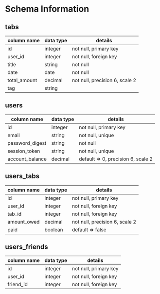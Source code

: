 # Schema Information

## tabs
column name | data type | details
------------|-----------|-----------------------
id          | integer   | not null, primary key
user_id     | integer   | not null, foreign key
title       | string    | not null
date        | date      | not null
total_amount| decimal   | not null, precision 6, scale 2
tag         | string    |

## users
column name     | data type | details
----------------|-----------|-----------------------
id              | integer   | not null, primary key
email           | string    | not null, unique
password_digest | string    | not null
session_token   | string    | not null, unique
account_balance | decimal   | default => 0, precision 6, scale 2

## users_tabs
column name     | data type | details
----------------|-----------|-----------------------
id              | integer   | not null, primary key
user_id         | integer   | not null, foreign key
tab_id          | integer   | not null, foreign key
amount_owed     | decimal   | not null, precision 6, scale 2
paid            | boolean   | default => false

## users_friends
column name     | data type | details
----------------|-----------|-----------------------
id              | integer   | not null, primary key
user_id         | integer   | not null, foreign key
friend_id       | integer   | not null, foreign key
